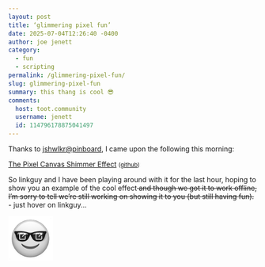```yaml
---
layout: post
title: ‘glimmering pixel fun’
date: 2025-07-04T12:26:40 -0400
author: joe jenett
category:
  - fun
  - scripting
permalink: /glimmering-pixel-fun/
slug: glimmering-pixel-fun
summary: this thang is cool 😎
comments:
  host: toot.community
  username: jenett
  id: 114796178875041497
---
```

<link rel="stylesheet" type="text/css"  href="/css/pixel-canvas.css">
<script src="/js/pixel-canvas.js"></script>

Thanks to <a title="source" href="https://pinboard.in/u:jshwlkr">jshwlkr@pinboard</a>, I came upon the following this morning:

<a title="The Pixel Canvas Shimmer Effect" href="https://ryanmulligan.dev/blog/pixel-canvas/">The Pixel Canvas Shimmer Effect</a> <small>(<a href="https://github.com/hexagoncircle/pixel-canvas">github</a>)</small>

So linkguy and I have been playing around with it for the last hour, hoping to show you an example of the cool effect<span style="text-decoration:line-through;"> and though we got it to work offline, I’m sorry to tell we’re still working on showing it to you (but still having fun).</span> - just hover on linkguy...

<div class="card">
<pixel-canvas data-gap="2" data-speed="25" data-colors="#51d8ff, #440202, #0ea5e9"></pixel-canvas>
<img src="/images/elguy.png" width="90" alt=""> 
</div>


<a href="https://brid.gy/publish/mastodon"></a>